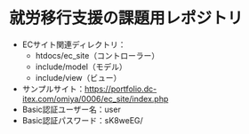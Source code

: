 # 就労移行支援の課題用レポジトリ<br>
* ECサイト関連ディレクトリ：
  * htdocs/ec_site（コントローラー）
  * include/model（モデル）
  * include/view（ビュー）
* サンプルサイト：https://portfolio.dc-itex.com/omiya/0006/ec_site/index.php
* Basic認証ユーザー名：user
* Basic認証パスワード：sK8weEG/
